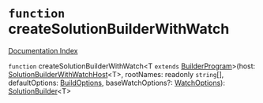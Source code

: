 # `function` createSolutionBuilderWithWatch

[Documentation Index](../README.md)

`function` createSolutionBuilderWithWatch\<T `extends` [BuilderProgram](../interface.BuilderProgram/README.md)>(host: [SolutionBuilderWithWatchHost](../interface.SolutionBuilderWithWatchHost/README.md)\<T>, rootNames: readonly `string`\[], defaultOptions: [BuildOptions](../interface.BuildOptions/README.md), baseWatchOptions?: [WatchOptions](../interface.WatchOptions/README.md)): [SolutionBuilder](../interface.SolutionBuilder/README.md)\<T>